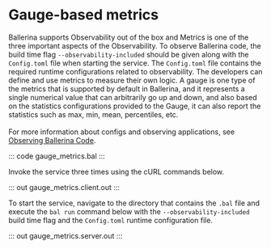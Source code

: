 # Gauge-based metrics

Ballerina supports Observability out of the box and Metrics is one of the three important aspects of the
Observability. To observe Ballerina code, the build time flag `--observability-included` should be given along with the
`Config.toml` file when starting the service. The `Config.toml` file contains the required runtime configurations related to observability.
The developers can define and use metrics to measure their own logic. A gauge is one type of the metrics that is
supported by default in Ballerina, and it represents a single numerical value that can arbitrarily go up and down,
and also based on the statistics configurations provided to the Gauge, it can also report the statistics such as max,
min, mean, percentiles, etc.<br/><br/>
For more information about configs and observing applications, see [Observing Ballerina Code](https://ballerina.io/learn/observing-ballerina-code/).

::: code gauge_metrics.bal :::

Invoke the service three times using the cURL commands below.

::: out gauge_metrics.client.out :::

To start the service, navigate to the directory that contains the
`.bal` file and execute the `bal run` command below with the `--observability-included` build time flag and the `Config.toml` runtime configuration file.

::: out gauge_metrics.server.out :::